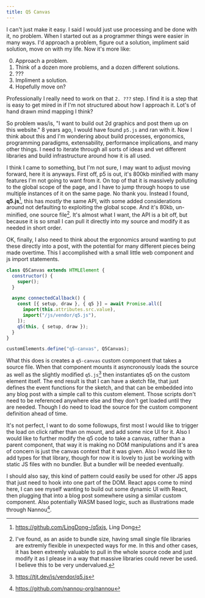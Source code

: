 ```yaml
---
title: Q5 Canvas
---
```


I can't just make it easy. I said I would just use processing and be done with
it, no problem. When I started out as a programmer things were easier in many
ways. I'd approach a problem, figure out a solution, impliment said solution,
move on with my life. Now it's more like:

0. Approach a problem.
1. Think of a dozen more problems, and a dozen different solutions.
2. ???
3. Impliment a solution.
4. Hopefully move on?

Professionally I really need to work on that `2. ???` step. I find it is a step
that is easy to get mired in if I'm not structured about how I approach it.
Lot's of hand drawn mind mapping I think?

So problem was/is, "I want to build out 2d graphics and post them up on this
website." 8 years ago, I would have found `p5.js` and ran with it. Now I think
about this and I'm wondering about build processes, ergonomics, programming
paradigms, extensability, performance implications, and many other things. I
need to iterate through all sorts of ideas and vet different libraries and build
infrastructure around how it is all used.

I think I came to something, but I'm not sure, I may want to adjust moving
forward, here it is anyways. First off, p5 is out, it's 800kb minified with many
features I'm not going to want from it. On top of that it is massively polluting
to the global scope of the page, and I have to jump through hoops to use
multiple instances of it on the same page. No thank you. Instead I found,
**q5.js**[^1], this has _mostly_ the same API, with some added considerations
around not defaulting to exploiting the global scope. And it's 80kb,
un-minified, one source file[^2]. It's almost what I want, the API is a bit off,
but because it is so small I can pull it directly into my source and modify it
as needed in short order.

OK, finally, I also need to think about the ergonomics around wanting to put
these directly into a post, with the potential for many different pieces being
made overtime. This I accomplished with a small little web component and js
import statements.

```javascript
class Q5Canvas extends HTMLElement {
  constructor() {
    super();
  }

  async connectedCallback() {
    const [{ setup, draw }, { q5 }] = await Promise.all([
      import(this.attributes.src.value),
      import("/js/vendor/q5.js"),
    ]);
    q5(this, { setup, draw });
  }
}

customElements.define("q5-canvas", Q5Canvas);
```

What this does is creates a `q5-canvas` custom component that takes a source
file. When that component mounts it asyncronously loads the source as well as
the slightly modified `q5.js`[^3] then instantiates q5 on the custom element
itself. The end result is that I can have a sketch file, that just defines the
event functions for the sketch, and that can be embedded into any blog post with
a simple call to this custom element. Those scripts don't need to be referenced
anywhere else and they don't get loaded until they are needed. Though I do need
to load the source for the custom component definition ahead of time.

<q5-canvas src="/js/foobar.js"></q5-canvas>

It's not perfect, I want to do some followups, first most I would like to
trigger the load on click rather than on mount, and add some nice UI for it.
Also I would like to further modify the q5 code to take a canvas, rather than a
parent component, that way it is making no DOM manipulations and it's area of
concern is just the canvas context that it was given. Also I would like to add
types for that library, though for now it is lovely to just be working with
static JS files with no bundler. But a bundler will be needed eventually.

I should also say, this kind of pattern could easily be used for other JS apps
that just need to hook into one part of the DOM. React apps come to mind here, I
can see myself wanting to build out some dynamic UI with React, then plugging
that into a blog post somewhere using a similar custom component. Also
potentially WASM based logic, such as illustrations made through Nannou[^4].

[^1]: https://github.com/LingDong-/q5xjs, Ling Dong
[^2]:
    I've found, as an aside to bundle size, having small single file libraries
    are extremly flexible in unexpected ways for me. In this and other cases, it
    has been extremly valuable to pull in the whole source code and just modify
    it as I please in a way that massive libraries could never be used. I
    believe this to be very undervalued.

[^3]: https://tjt.dev/js/vendor/q5.js
[^4]: https://github.com/nannou-org/nannou
